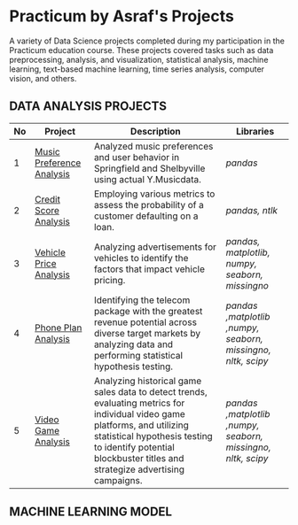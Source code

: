 # Practicum by Asraf's Projects
A variety of Data Science projects completed during my participation in the Practicum education course. These projects covered tasks such as data preprocessing, analysis, and visualization, statistical analysis, machine learning, text-based machine learning, time series analysis, computer vision, and others.

## DATA ANALYSIS PROJECTS
| No | Project | Description | Libraries |
| ---------- | --------------- | --------------- | --------------- |
| 1 |[Music Preference Analysis](https://github.com/Shi42Ro/music_preference.git)    | Analyzed music preferences and user behavior in Springfield and Shelbyville using actual Y.Musicdata.    | *pandas*    |
|2 |[Credit Score Analysis](https://github.com/Shi42Ro/credit_score.git)    | Employing various metrics to assess the probability of a customer defaulting on a loan.    | *pandas, ntlk*    |
|3 |[Vehicle Price Analysis](https://github.com/Shi42Ro/vehicle_price.git)    | Analyzing advertisements for vehicles to identify the factors that impact vehicle pricing.    | *pandas, matplotlib, numpy, seaborn, missingno*    |
|4 |[Phone Plan Analysis](https://github.com/Shi42Ro/telco_analysis.git)    | Identifying the telecom package with the greatest revenue potential across diverse target markets by analyzing data and performing statistical hypothesis testing.    | *pandas ,matplotlib ,numpy, seaborn, missingno, nltk, scipy*    |
|5 |[Video Game Analysis](https://github.com/Shi42Ro/games_analysis.git)    | Analyzing historical game sales data to detect trends, evaluating metrics for individual video game platforms, and utilizing statistical hypothesis testing to identify potential blockbuster titles and strategize advertising campaigns.    | *pandas ,matplotlib ,numpy, seaborn, missingno, nltk, scipy*    |


## MACHINE LEARNING MODEL
